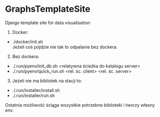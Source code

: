 # GraphsTemplateSite
Django template site for data visualisation

1. Docker:
- ./docker/init.sh <br/>
Jeżeli coś pójdzie nie tak to odpalanie bez dockera.
  
2. Bez dockera:
- ./.run/pyenv/init_db.sh <relatywna ścieżka do katalogu server>
- ./.run/pyenv/quick_run.sh <rel. śc. client> <rel. śc. server>

3. Jeżeli nie ma bibliotek na stacji to:
- ./.run/installer/install.sh
- ./.run/installer/run.sh

Ostatnia możliwość ściąga wszystkie potrzebne biblioteki i tworzy własny env.